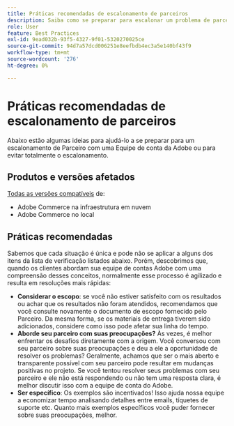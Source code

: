 ```yaml
---
title: Práticas recomendadas de escalonamento de parceiros
description: Saiba como se preparar para escalonar um problema de parceiro com uma Equipe de conta do Adobe Adobe ou como evitar um escalonamento.
role: User
feature: Best Practices
exl-id: 9ead032b-93f5-4327-9f01-5320270025ce
source-git-commit: 94d7a57dcd006251e8eefbdb4ec3a5e140bf43f9
workflow-type: tm+mt
source-wordcount: '276'
ht-degree: 0%

---
```


# Práticas recomendadas de escalonamento de parceiros

Abaixo estão algumas ideias para ajudá-lo a se preparar para um escalonamento de Parceiro com uma Equipe de conta da Adobe ou para evitar totalmente o escalonamento.

## Produtos e versões afetados

[Todas as versões compatíveis](../../../release/versions.md) de:

* Adobe Commerce na infraestrutura em nuvem
* Adobe Commerce no local

## Práticas recomendadas

Sabemos que cada situação é única e pode não se aplicar a alguns dos itens da lista de verificação listados abaixo. Porém, descobrimos que, quando os clientes abordam sua equipe de contas Adobe com uma compreensão desses conceitos, normalmente esse processo é agilizado e resulta em resoluções mais rápidas:

* **Considerar o escopo**: se você não estiver satisfeito com os resultados ou achar que os resultados não foram atendidos, recomendamos que você consulte novamente o documento de escopo fornecido pelo Parceiro. Da mesma forma, se os materiais de entrega tiverem sido adicionados, considere como isso pode afetar sua linha do tempo.
* **Aborde seu parceiro com suas preocupações?** Às vezes, é melhor enfrentar os desafios diretamente com a origem. Você conversou com seu parceiro sobre suas preocupações e deu a ele a oportunidade de resolver os problemas? Geralmente, achamos que ser o mais aberto e transparente possível com seu parceiro pode resultar em mudanças positivas no projeto. Se você tentou resolver seus problemas com seu parceiro e ele não está respondendo ou não tem uma resposta clara, é melhor discutir isso com a equipe de conta do Adobe.
* **Ser específico**: Os exemplos são incentivados! Isso ajuda nossa equipe a economizar tempo analisando detalhes entre emails, tíquetes de suporte etc. Quanto mais exemplos específicos você puder fornecer sobre suas preocupações, melhor.
